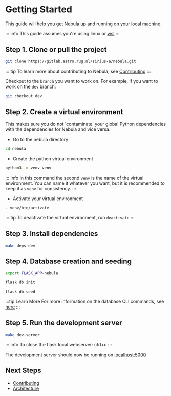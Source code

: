 # Getting Started

This guide will help you get Nebula up and running on your local machine.

::: info
 This guide assumes you're using linux or [wsl](https://docs.microsoft.com/en-us/windows/wsl/install)
:::

## Step 1. Clone or pull the project

```bash
git clone https://gitlab.astro.rug.nl/sirius-a/nebula.git
```


::: tip
To learn more about contributing to Nebula, see [Contributing](/developer/contributing.md)
:::

Checkout to the `branch` you want to work on. For example, if you want to work on the `dev` branch:

```bash
git checkout dev
```

## Step 2. Create a virtual environment

This makes sure you do not 'contaminate' your global Python dependencies with the dependencies for Nebula and vice versa.

-   Go to the nebula directory

```bash
cd nebula
```

-   Create the python virtual environment

```bash
python3 -m venv venv
```

::: info
In this command the second `venv` is the name of the virtual environment. You can name it whatever you want, but it is recommended to keep it as `venv` for consistency.
:::

- Activate your virtual environment

```bash
. venv/bin/activate
```

::: tip
To deactivate the virtual environment, run `deactivate`
:::


## Step 3. Install dependencies

```bash
make deps-dev
```

## Step 4. Database creation and seeding

```bash
export FLASK_APP=nebula

flask db init

flask db seed
```

:::tip Learn More
For more information on the database CLI commands, see [here](/developer/cli/database-cli.md)
:::

## Step 5. Run the development server

```bash
make dev-server
```

::: info
To close the flask local webserver: ctrl+c
:::

The development server should now be running on [localhost:5000](localhost:5000)

## Next Steps

-   [Contributing](/developer/contributing.md)
-   [Architecture](/developer/architecture/)

